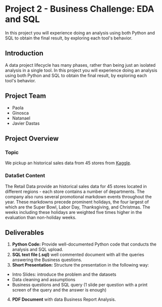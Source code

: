 # Project 2 - Business Challenge: EDA and SQL
In this project you will experience doing an analysis using both Python and SQL to obtain the final result, by exploring each tool's behavior.

## Introduction

A data project lifecycle has many phases, rather than being just an isolated analysis in a single tool.
In this project you will experience doing an analysis using both Python and SQL to obtain the final result, by exploring each tool's behavior.

## Project Team
- Paola
- Ginosca
- Natanael
- Javier Dastas

## Project Overview

### Topic
We pickup an historical sales data from 45 stores from [Kaggle](https://www.kaggle.com/datasets/manjeetsingh/retaildataset). 

### DataSet Content
The Retail Data provide an historical sales data for 45 stores located in different regions - each store contains a number of departments. The company also runs several promotional markdown events throughout the year. These markdowns precede prominent holidays, the four largest of which are the Super Bowl, Labor Day, Thanksgiving, and Christmas. The weeks including these holidays are weighted five times higher in the evaluation than non-holiday weeks.

## Deliverables

1. **Python Code:** Provide well-documented Python code that conducts the analysis and SQL upload.
2. **SQL text file (.sql)** well commented document with all the queries answering the Business questions.
3. **Short Presentation:** Structure the presentation in the following way:
 - Intro Slides: introduce the problem and the datasets
 - Data cleaning and assumptions
 - Business questions and SQL query (1 slide per question with a print screen of the query and the answer is enough)
4. **PDF Document** with data Business Report Analysis.

